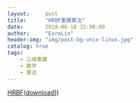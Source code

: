 ```yaml
---
layout:     post
title:      "HRBF重建算法"
date:       2018-06-18 15:00:00
author:     "ExreLin"
header-img: "img/post-bg-unix-linux.jpg"
catalog: true
tags:
    - 三维重建
    - 数学 
    - 算法
---
```


[HRBF](http://rodolphe-vaillant.fr/?e=12)([download]()])


